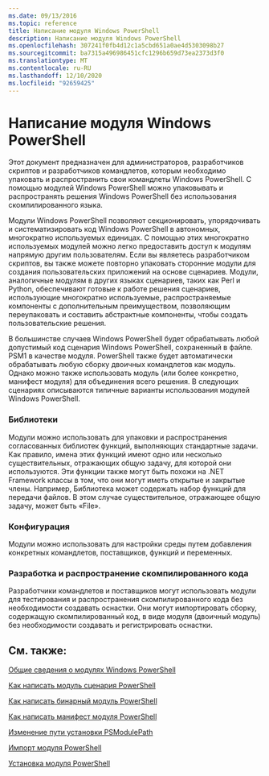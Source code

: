 ```yaml
---
ms.date: 09/13/2016
ms.topic: reference
title: Написание модуля Windows PowerShell
description: Написание модуля Windows PowerShell
ms.openlocfilehash: 307241f0fb4d12c1a5cbd651a0ae4d5303098b27
ms.sourcegitcommit: ba7315a496986451cfc1296b659d73ea2373d3f0
ms.translationtype: MT
ms.contentlocale: ru-RU
ms.lasthandoff: 12/10/2020
ms.locfileid: "92659425"
---
```

# <a name="writing-a-windows-powershell-module"></a>Написание модуля Windows PowerShell

Этот документ предназначен для администраторов, разработчиков скриптов и разработчиков командлетов, которым необходимо упаковать и распространить свои командлеты Windows PowerShell. С помощью модулей Windows PowerShell можно упаковывать и распространять решения Windows PowerShell без использования скомпилированного языка.

Модули Windows PowerShell позволяют секционировать, упорядочивать и систематизировать код Windows PowerShell в автономных, многократно используемых единицах. С помощью этих многократно используемых модулей можно легко предоставить доступ к модулям напрямую другим пользователям. Если вы являетесь разработчиком скриптов, вы также можете повторно упаковать сторонние модули для создания пользовательских приложений на основе сценариев. Модули, аналогичные модулям в других языках сценариев, таких как Perl и Python, обеспечивают готовые к работе решения сценариев, использующие многократно используемые, распространяемые компоненты с дополнительным преимуществом, позволяющим переупаковать и составить абстрактные компоненты, чтобы создать пользовательские решения.

В большинстве случаев Windows PowerShell будет обрабатывать любой допустимый код сценария Windows PowerShell, сохраненный в файле. PSM1 в качестве модуля. PowerShell также будет автоматически обрабатывать любую сборку двоичных командлетов как модуль. Однако можно также использовать модуль (или более конкретно, манифест модуля) для объединения всего решения. В следующих сценариях описываются типичные варианты использования модулей Windows PowerShell.

### <a name="libraries"></a>Библиотеки

Модули можно использовать для упаковки и распространения согласованных библиотек функций, выполняющих стандартные задачи. Как правило, имена этих функций имеют одно или несколько существительных, отражающих общую задачу, для которой они используются. Эти функции также могут быть похожи на .NET Framework классы в том, что они могут иметь открытые и закрытые члены. Например, Библиотека может содержать набор функций для передачи файлов. В этом случае существительное, отражающее общую задачу, может быть «File».

### <a name="configuration"></a>Конфигурация

Модули можно использовать для настройки среды путем добавления конкретных командлетов, поставщиков, функций и переменных.

### <a name="compiled-code-development-and-distribution"></a>Разработка и распространение скомпилированного кода

Разработчики командлетов и поставщиков могут использовать модули для тестирования и распространения скомпилированного кода без необходимости создавать оснастки. Они могут импортировать сборку, содержащую скомпилированный код, в виде модуля (двоичный модуль) без необходимости создавать и регистрировать оснастки.

## <a name="see-also"></a>См. также:

[Общие сведения о модулях Windows PowerShell](./understanding-a-windows-powershell-module.md)

[Как написать модуль сценария PowerShell](./how-to-write-a-powershell-script-module.md)

[Как написать бинарный модуль PowerShell](./how-to-write-a-powershell-binary-module.md)

[Как написать манифест модуля PowerShell](how-to-write-a-powershell-module-manifest.md)

[Изменение пути установки PSModulePath](./modifying-the-psmodulepath-installation-path.md)

[Импорт модуля PowerShell](./importing-a-powershell-module.md)

[Установка модуля PowerShell](./installing-a-powershell-module.md)
